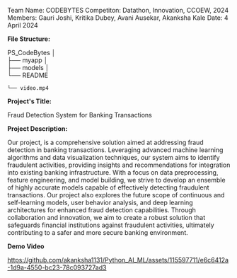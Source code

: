 Team Name: CODEBYTES
Competiton: Datathon, Innovation, CCOEW, 2024
Members: Gauri Joshi, Kritika Dubey, Avani Ausekar, Akanksha Kale
Date: 4 April 2024

****File Structure:****

PS_CodeBytes
│   
├── myapp
│   
├── models
│   
└── README

    └── video.mp4


****Project's Title:****

Fraud Detection System for Banking Transactions


****Project Description:**** 

Our project, is a comprehensive solution aimed at addressing fraud detection in banking transactions. Leveraging advanced machine learning algorithms and data visualization techniques, our system aims to identify fraudulent activities, providing insights and recommendations for integration into existing banking infrastructure. With a focus on data preprocessing, feature engineering, and model building, we strive to develop an ensemble of highly accurate models capable of effectively detecting fraudulent transactions. Our project also explores the future scope of continuous and self-learning models, user behavior analysis, and deep learning architectures for enhanced fraud detection capabilities. Through collaboration and innovation, we aim to create a robust solution that safeguards financial institutions against fraudulent activities, ultimately contributing to a safer and more secure banking environment.






****Demo Video****    

https://github.com/akanksha1131/Python_AI_ML/assets/115597711/e6c6412a-1d9a-4550-bc23-78c093727ad3


